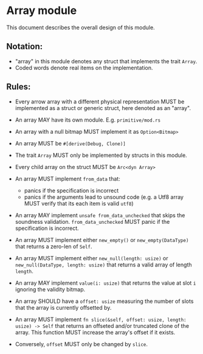 # Array module

This document describes the overall design of this module.

## Notation:

* "array" in this module denotes any struct that implements the trait `Array`.
* Coded words denote real items on the implementation.

## Rules:

* Every arrow array with a different physical representation MUST be implemented as a struct or generic struct, here denoted as an "array".

* An array MAY have its own module. E.g. `primitive/mod.rs`

* An array with a null bitmap MUST implement it as `Option<Bitmap>`

* An array MUST be `#[derive(Debug, Clone)]`

* The trait `Array` MUST only be implemented by structs in this module.

* Every child array on the struct MUST be `Arc<dyn Array>`

* An array MUST implement `from_data` that:
    * panics if the specification is incorrect
    * panics if the arguments lead to unsound code (e.g. a Utf8 array MUST verify that its each item is valid `utf8`)

* An array MAY implement `unsafe from_data_unchecked` that skips the soundness validation. `from_data_unchecked` MUST panic if the specification is incorrect.

* An array MUST implement either `new_empty()` or `new_empty(DataType)` that returns a zero-len of `Self`.

* An array MUST implement either `new_null(length: usize)` or `new_null(DataType, length: usize)` that returns a valid array of length `length`.

* An array MAY implement `value(i: usize)` that returns the value at slot `i` ignoring the validity bitmap.

* An array SHOULD have a `offset: usize` measuring the number of slots that the array is currently offsetted by.

* An array MUST implement `fn slice(&self, offset: usize, length: usize) -> Self` that returns an offseted and/or truncated clone of the array. This function MUST increase the array's offset if it exists.

* Conversely, `offset` MUST only be changed by `slice`.
